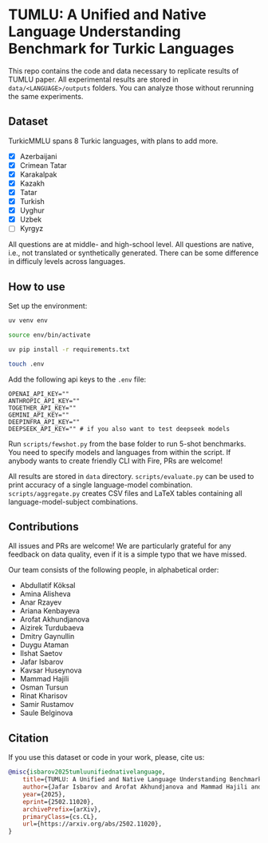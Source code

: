 # TUMLU: A Unified and Native Language Understanding Benchmark for Turkic Languages

This repo contains the code and data necessary to replicate results of TUMLU paper. All experimental results are stored in `data/<LANGUAGE>/outputs` folders. You can analyze those without rerunning the same experiments.

## Dataset
TurkicMMLU spans 8 Turkic languages, with plans to add more.
- [x] Azerbaijani
- [x] Crimean Tatar
- [x] Karakalpak
- [x] Kazakh
- [x] Tatar
- [x] Turkish
- [x] Uyghur
- [x] Uzbek
- [ ] Kyrgyz

All questions are at middle- and high-school level. All questions are native, i.e., not translated or synthetically generated. There can be some difference in difficuly levels across languages.
## How to use
Set up the environment:
```sh
uv venv env

source env/bin/activate

uv pip install -r requirements.txt

touch .env
```

Add the following api keys to the `.env` file:
```
OPENAI_API_KEY=""
ANTHROPIC_API_KEY=""
TOGETHER_API_KEY=""
GEMINI_API_KEY=""
DEEPINFRA_API_KEY=""
DEEPSEEK_API_KEY="" # if you also want to test deepseek models
```

Run `scripts/fewshot.py` from the base folder to run 5-shot benchmarks. You need to specify models and languages from within the script. If anybody wants to create friendly CLI with Fire, PRs are welcome!

All results are stored in `data` directory. `scripts/evaluate.py` can be used to print accuracy of a single language-model combination. `scripts/aggregate.py` creates CSV files and LaTeX tables containing all language-model-subject combinations.

## Contributions
All issues and PRs are welcome! We are particularly grateful for any feedback on data quality, even if it is a simple typo that we have missed.
  
Our team consists of the following people, in alphabetical order:

- Abdullatif Köksal
- Amina Alisheva
- Anar Rzayev
- Ariana Kenbayeva
- Arofat Akhundjanova
- Aizirek Turdubaeva
- Dmitry Gaynullin
- Duygu Ataman
- Ilshat Saetov
- Jafar Isbarov
- Kavsar Huseynova
- Mammad Hajili
- Osman Tursun
- Rinat Kharisov
- Samir Rustamov
- Saule Belginova

## Citation
If you use this dataset or code in your work, please, cite us:
```bib
@misc{isbarov2025tumluunifiednativelanguage,
    title={TUMLU: A Unified and Native Language Understanding Benchmark for Turkic Languages}, 
    author={Jafar Isbarov and Arofat Akhundjanova and Mammad Hajili and Kavsar Huseynova and Dmitry Gaynullin and Anar Rzayev and Osman Tursun and Ilshat Saetov and Rinat Kharisov and Saule Belginova and Ariana Kenbayeva and Amina Alisheva and Aizirek Turdubaeva and Abdullatif Köksal and Samir Rustamov and Duygu Ataman},
    year={2025},
    eprint={2502.11020},
    archivePrefix={arXiv},
    primaryClass={cs.CL},
    url={https://arxiv.org/abs/2502.11020}, 
}
```
